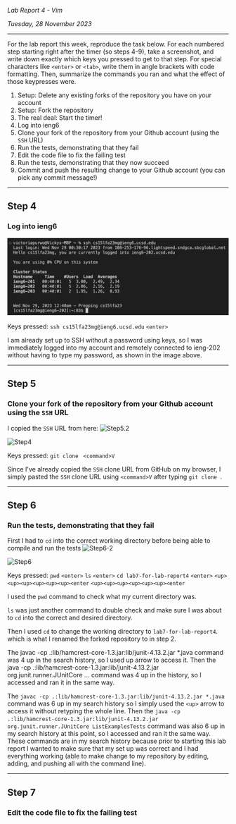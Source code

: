 *Lab Report 4 - Vim*

*Tuesday, 28 November 2023*

---

For the lab report this week, reproduce the task below. For each numbered step starting right after the timer (so steps 4-9), take a screenshot, and write down exactly which keys you pressed to get to that step. For special characters like ```<enter>``` or ```<tab>```, write them in angle brackets with code formatting. Then, summarize the commands you ran and what the effect of those keypresses were.

1. Setup: Delete any existing forks of the repository you have on your account
2. Setup: Fork the repository
3. The real deal: Start the timer!
4. Log into ieng6
5. Clone your fork of the repository from your Github account (using the ```SSH``` URL)
6. Run the tests, demonstrating that they fail
7. Edit the code file to fix the failing test
8. Run the tests, demonstrating that they now succeed
9. Commit and push the resulting change to your Github account (you can pick any commit message!)

---

## Step 4
### Log into ieng6

![Step4](step4.png)

Keys pressed:
```ssh cs15lfa23mg@ieng6.ucsd.edu```
```<enter>```

I am already set up to SSH without a password using keys, so I was immediately logged into my account and remotely connected to ieng-202 without having to type my password, as shown in the image above.

---

## Step 5
### Clone your fork of the repository from your Github account using the ```SSH``` URL

I copied the ```SSH``` URL from here:
![Step5.2](step5-2.png)

![Step4](step5.png)

Keys pressed:
```git clone ```
```<command>V```

Since I've already copied the ```SSH``` clone URL from GitHub on my browser, I simply pasted the ```SSH``` clone URL using ```<command>V``` after typing ```git clone ```.

---

## Step 6
### Run the tests, demonstrating that they fail

First I had to ```cd``` into the correct working directory before being able to compile and run the tests
![Step6-2](step6-2.png)

![Step6](step6.png)

Keys pressed:
```pwd```
```<enter>```
```ls```
```<enter>```
```cd lab7-for-lab-report4```
```<enter>```
```<up><up><up><up><up><up><enter```
```<up><up><up><up><up><up><enter```

I used the ```pwd``` command to check what my current directory was.

```ls``` was just another command to double check and make sure I was about to ```cd``` into the correct and desired directory.

Then I used ```cd``` to change the working directory to ```lab7-for-lab-report4```. which is what I renamed the forked repository to in step 2.

The javac -cp .:lib/hamcrest-core-1.3.jar:lib/junit-4.13.2.jar *.java command was 4 up in the search history, so I used up arrow to access it. Then the java -cp .:lib/hamcrest-core-1.3.jar:lib/junit-4.13.2.jar org.junit.runner.JUnitCore ... command was 4 up in the history, so I accessed and ran it in the same way.

The ```javac -cp .:lib/hamcrest-core-1.3.jar:lib/junit-4.13.2.jar *.java``` command was 6 up in my search history so I simply used the ```<up>``` arrow to access it without retyping the whole line. Then the ```java -cp .:lib/hamcrest-core-1.3.jar:lib/junit-4.13.2.jar org.junit.runner.JUnitCore ListExamplesTests``` command was also 6 up in my search history at this point, so I accessed and ran it the same way. These commands are in my search history because prior to starting this lab report I wanted to make sure that my set up was correct and I had everything working (able to make change to my repository by editing, adding, and pushing all with the command line).

---

## Step 7
### Edit the code file to fix the failing test
